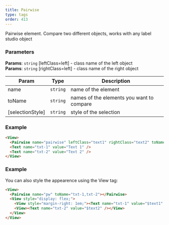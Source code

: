 ```yaml
---
title: Pairwise
type: tags
order: 413
---
```


Pairwise element. Compare two different objects, works with any label studio object

### Parameters
**Params**: <code>string</code> [leftClass=left]  - class name of the left object  
**Params**: <code>string</code> [rightClass=left] - class name of the right object  

| Param | Type | Description |
| --- | --- | --- |
| name | <code>string</code> | name of the element |
| toName | <code>string</code> | names of the elements you want to compare |
| [selectionStyle] | <code>string</code> | style of the selection |

### Example
```html
<View>
  <Pairwise name="pairwise" leftClass="text1" rightClass="text2" toName="txt-1,txt-2"></Pairwise>
  <Text name="txt-1" value="Text 1" />
  <Text name="txt-2" value="Text 2" />
</View>
```
### Example

You can also style the appearence using the View tag:

```html
<View>
  <Pairwise name="pw" toName="txt-1,txt-2"></Pairwise>
  <View style="display: flex;">
    <View style="margin-right: 1em;"><Text name="txt-1" value="$text1" /></View>
    <View><Text name="txt-2" value="$text2" /></View>
  </View>
</View>
```
